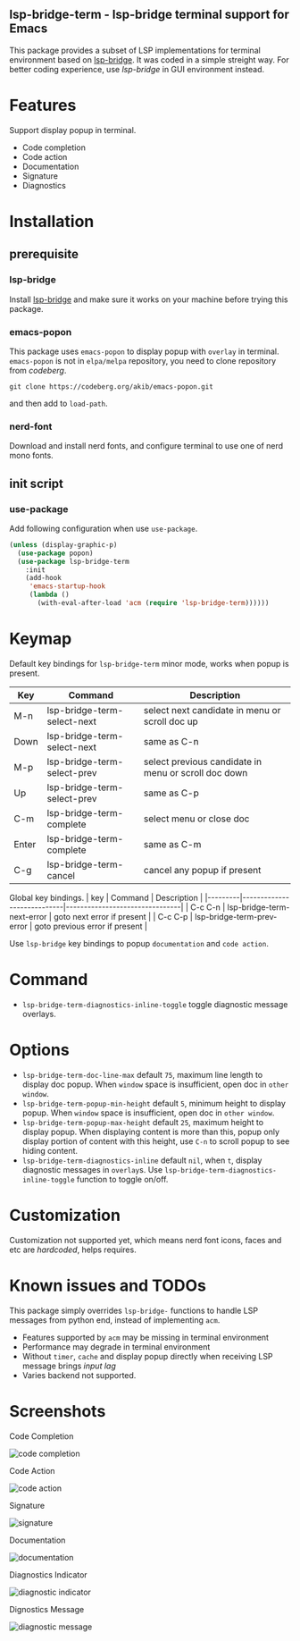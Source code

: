 lsp-bridge-term - lsp-bridge terminal support for Emacs
---
This package provides a subset of LSP implementations for terminal environment based on [lsp-bridge](https://github.com/manateelazycat/lsp-bridge). It was coded in a simple streight way. For better coding experience, use *lsp-bridge* in GUI environment instead.

# Features
Support display popup in terminal.
- Code completion
- Code action
- Documentation
- Signature
- Diagnostics

# Installation
## prerequisite
### lsp-bridge
Install [lsp-bridge](https://github.com/manateelazycat/lsp-bridge) and make sure it works on your machine before trying this package.

### emacs-popon
This package uses `emacs-popon` to display popup with `overlay` in terminal.
`emacs-popon` is not in `elpa/melpa` repository, you need to clone repository from _codeberg_.
```shell
git clone https://codeberg.org/akib/emacs-popon.git
```
and then add  to `load-path`.

### nerd-font
Download and install nerd fonts, and configure terminal to use one of nerd mono fonts.

## init script
### use-package
Add following configuration when use `use-package`.
```lisp
(unless (display-graphic-p)
  (use-package popon)
  (use-package lsp-bridge-term
    :init
    (add-hook
     'emacs-startup-hook
     (lambda ()
       (with-eval-after-load 'acm (require 'lsp-bridge-term))))))
```
# Keymap
Default key bindings for `lsp-bridge-term` minor mode, works when popup is present.

| Key   | Command                     | Description                                          |
|-------|-----------------------------|------------------------------------------------------|
| M-n   | lsp-bridge-term-select-next | select next candidate in menu or scroll doc up       |
| Down  | lsp-bridge-term-select-next | same as C-n                                          |
| M-p   | lsp-bridge-term-select-prev | select previous candidate in menu or scroll doc down |
| Up    | lsp-bridge-term-select-prev | same as C-p                                          |
| C-m   | lsp-bridge-term-complete    | select menu or close doc                             |
| Enter | lsp-bridge-term-complete    | same as C-m                                          |
| C-g   | lsp-bridge-term-cancel      | cancel any popup if present                          |

Global key bindings.
| key     | Command                    | Description                    |
|---------|----------------------------|--------------------------------|
| C-c C-n | lsp-bridge-term-next-error | goto next error if present     |
| C-c C-p | lsp-bridge-term-prev-error | goto previous error if present |

Use `lsp-bridge` key bindings to popup `documentation` and `code action`.
# Command
- `lsp-bridge-term-diagnostics-inline-toggle` toggle diagnostic message overlays.

# Options
- `lsp-bridge-term-doc-line-max` default `75`, maximum line length to display doc popup. When `window` space is insufficient, open doc in `other window`.
- `lsp-bridge-term-popup-min-height` default `5`, minimum height to display popup. When `window` space is insufficient, open doc in `other window`.
- `lsp-bridge-term-popup-max-height` default `25`, maximum height to display popup. When displaying content is more than this, popup only display portion of content with this height, use `C-n` to scroll popup to see hiding content.
- `lsp-bridge-term-diagnostics-inline` default `nil`, when `t`, display diagnostic messages in `overlay`s. Use `lsp-bridge-term-diagnostics-inline-toggle` function to toggle on/off.

# Customization
Customization not supported yet, which means nerd font icons, faces and etc are *hardcoded*, helps requires.

# Known issues and TODOs
This package simply overrides `lsp-bridge-` functions to handle LSP messages from python end, instead of implementing `acm`.
- Features supported by `acm` may be missing in terminal environment
- Performance may degrade in terminal environment
- Without `timer`, `cache` and display popup directly when receiving LSP message brings *input lag*
- Varies backend not supported.

# Screenshots
Code Completion

![code completion](screenshots/code-completion-popup-menu.png "Code Completion")

Code Action

![code action](screenshots/code-action-popup-menu.png "Code Action")

Signature

![signature](screenshots/signature-popup.png "Signature")

Documentation

![documentation](screenshots/doc-popup.png "Documentation")

Diagnostics Indicator

![diagnostic indicator](screenshots/diagnostic-indicator-overlay.png "Diagnostic Indicator")

Dignostics Message

![diagnostic message](screenshots/diagnostic-message-overlay.png "Diagnostic Message")
